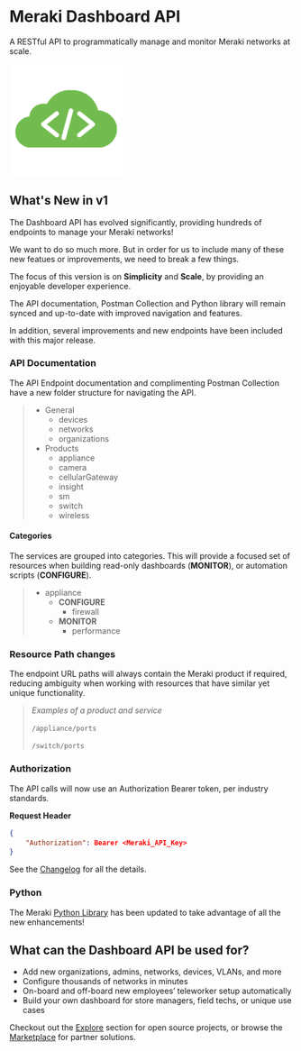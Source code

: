 # Meraki Dashboard API

A RESTful API to programmatically manage and monitor Meraki networks at scale.

<img src="../images/cloud-code.png" width="200px">

## What's New in v1 

The Dashboard API has evolved significantly, providing hundreds of endpoints to manage your Meraki networks!

We want to do so much more. But in order for us to include many of these new featues or improvements, we need to break a few things. 

The focus of this version is on **Simplicity** and **Scale**, by providing an enjoyable developer experience. 

The API documentation, Postman Collection and Python library will remain synced and up-to-date with improved navigation and features.

In addition, several improvements and new endpoints have been included with this major release.


### API Documentation

The API Endpoint documentation and complimenting Postman Collection have a new folder structure for navigating the API. 

> - General
>    - devices
>    - networks
>    - organizations
> - Products
>    - appliance
>    - camera
>    - cellularGateway
>    - insight
>    - sm
>    - switch
>    - wireless


#### Categories

The services are grouped into categories. This will provide a focused set of resources when building read-only dashboards (**MONITOR**), or automation scripts (**CONFIGURE**).


> - appliance
>    - **CONFIGURE**
>        - firewall         
>    - **MONITOR**
>        - performance

### Resource Path changes

The endpoint URL paths will always contain the Meraki product if required, reducing ambiguity when working with resources that have similar yet unique functionality. 

> *Examples of a product and service*
>
> `/appliance/ports`
>
> `/switch/ports`


### Authorization

The API calls will now use an Authorization Bearer token, per industry standards.

**Request Header**

```json
{
    "Authorization": Bearer <Meraki_API_Key>
}
```

See the [Changelog](https://developer.cisco.com/meraki/whats-new/#!v1-0-0-beta-0) for all the details.

### Python

The Meraki [Python Library](..#!python) has been updated to take advantage of all the new enhancements!



## What can the Dashboard API be used for?

- Add new organizations, admins, networks, devices, VLANs, and more
- Configure thousands of networks in minutes
- On-board and off-board new employees’ teleworker setup automatically
- Build your own dashboard for store managers, field techs, or unique use cases

Checkout out the [Explore](https://developer.cisco.com/meraki/explore/) section for open source projects, or browse the [Marketplace](https://apps.meraki.io/) for partner solutions.